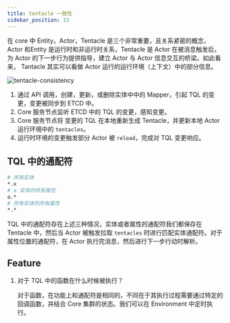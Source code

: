 ```yaml
---
title: tentacle 一致性
sidebar_position: 13
---
```




在 core 中 Entity，Actor，Tentacle 是三个非常重要，且关系紧密的概念，Actor 和Entity 是运行时和非运行时关系，Tentacle 是 Actor 在被消息触发后，为 Actor 的下一步行为提供指导，建立 Actor 与 Actor 信息交互的桥梁。如此看来， Tantacle 其实可以看做 Actor 运行的运行环境（上下文）中的部分信息。


![tentacle-consistency](/images/core/tentacle-consistency.png)


1. 通过 API 调用，创建，更新，或删除实体中中的 Mapper，引起 TQL 的变更，变更被同步到 ETCD 中。
2. Core 服务节点监听 ETCD 中的 TQL 的变更，感知变更。
3. Core 服务节点将 变更的 TQL 在本地重新生成 Tentacle，并更新本地 Actor 运行环境中的 `tentacles`。
4. 运行时环境的变更触发部分 Actor 被 `reload`，完成对 TQL 变更响应。


## TQL 中的通配符

```bash
# 所有实体
*.x
# a 实体的所有属性
a.*
# 所有实体的所有属性
*.*
```

TQL 中的通配符存在上述三种情况，实体或者属性的通配符我们都保存在 Tentacle 中，然后当 Actor 被触发拉取 `tentacles` 时进行匹配实体通配符。对于属性位置的通配符，在 Actor 执行完消息，然后进行下一步行动时解析。




## Feature
1. 对于 TQL 中的函数在什么时候被执行？

    对于函数，在功能上和通配符是相同的，不同在于其执行过程需要通过特定的回调函数，并结合 Core 集群的状态。我们可以在 Environment 中定时执行。